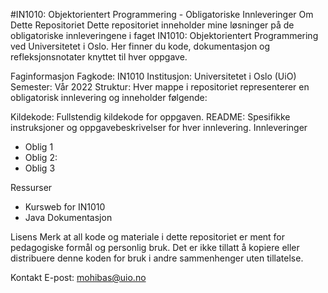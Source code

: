 #IN1010: Objektorientert Programmering - Obligatoriske Innleveringer
Om Dette Repositoriet
Dette repositoriet inneholder mine løsninger på de obligatoriske innleveringene i faget IN1010: Objektorientert Programmering ved Universitetet i Oslo. Her finner du kode, dokumentasjon og refleksjonsnotater knyttet til hver oppgave.

Faginformasjon
Fagkode: IN1010
Institusjon: Universitetet i Oslo (UiO)
Semester: Vår 2022
Struktur:
Hver mappe i repositoriet representerer en obligatorisk innlevering og inneholder følgende:

Kildekode: Fullstendig kildekode for oppgaven.
README: Spesifikke instruksjoner og oppgavebeskrivelser for hver innlevering.
Innleveringer
- Oblig 1
- Oblig 2:
- Oblig 3


Ressurser
- Kursweb for IN1010
- Java Dokumentasjon

Lisens
Merk at all kode og materiale i dette repositoriet er ment for pedagogiske formål og personlig bruk. Det er ikke tillatt å kopiere eller distribuere denne koden for bruk i andre sammenhenger uten tillatelse.

Kontakt
E-post: mohibas@uio.no

